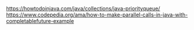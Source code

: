https://howtodoinjava.com/java/collections/java-priorityqueue/
https://www.codepedia.org/ama/how-to-make-parallel-calls-in-java-with-completablefuture-example

